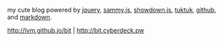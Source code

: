 my cute blog powered by [jquery](http://jquery.com), [sammy.js](http://sammyjs.org/), [showdown.js](https://github.com/coreyti/showdown), [tuktuk](http://tuktuk.tapquo.com/),  [github](http://github.com/), and [markdown](http://daringfireball.net/projects/markdown/).

http://lvm.github.io/bit | http://bit.cyberdeck.pw

